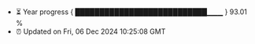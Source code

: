 - ⏳ Year progress { ███████████████████████████▁▁▁ } 93.01 %
- ⏰ Updated on Fri, 06 Dec 2024 10:25:08 GMT

